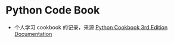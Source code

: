# Python Code Book

* 个人学习 cookbook 的记录，来源 [Python Cookbook 3rd Edition Documentation](https://python3-cookbook.readthedocs.io/zh_CN/latest/index.html)
